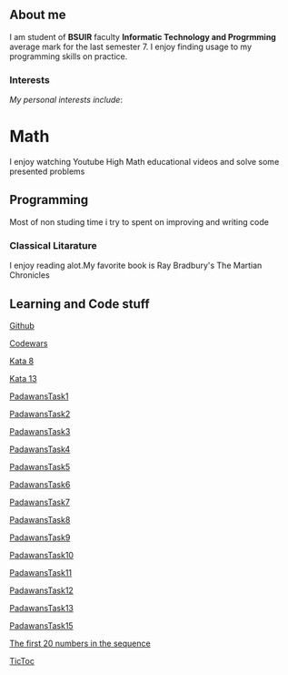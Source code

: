 ## About me

I am student of **BSUIR** faculty **Informatic Technology and Progrmming** average mark for the last semester 7.
I enjoy finding usage to my programming skills on practice.

### Interests

_My personal interests include_:

# Math


I enjoy watching Youtube High Math educational videos and solve some presented problems
## Programming


Most of non studing time i try to spent on improving and writing code

### Classical Litarature

I enjoy reading alot.My favorite book is Ray Bradbury's The Martian Chronicles

## Learning and Code stuff

[Github](https://github.com/KirillYushkevich)

[Codewars](https://www.codewars.com/users/KirillYushkevich)

[Kata 8](https://github.com/KirillYushkevich/Kata8)

[Kata 13](https://github.com/KirillYushkevich/Kata13)

[PadawansTask1](https://github.com/KirillYushkevich/PadawansTask1)

[PadawansTask2](https://github.com/KirillYushkevich/PadawansTask2)

[PadawansTask3](https://github.com/KirillYushkevich/PadawansTask3)

[PadawansTask4](https://github.com/KirillYushkevich/PadawansTask4)

[PadawansTask5](https://github.com/KirillYushkevich/PadawansTask5)

[PadawansTask6](https://github.com/KirillYushkevich/PadawansTask6)

[PadawansTask7](https://github.com/KirillYushkevich/PadawansTask7)

[PadawansTask8](https://github.com/KirillYushkevich/PadawansTask8)

[PadawansTask9](https://github.com/KirillYushkevich/PadawansTask9)

[PadawansTask10](https://github.com/KirillYushkevich/PadawansTask10)

[PadawansTask11](https://github.com/KirillYushkevich/PadawansTask11)

[PadawansTask12](https://github.com/KirillYushkevich/PadawansTask12)

[PadawansTask13](https://github.com/KirillYushkevich/PadawansTask13)

[PadawansTask15](https://github.com/KirillYushkevich/PadawansTask15)

[The first 20 numbers in the sequence](https://github.com/KirillYushkevich/First20numbers)

[TicToc](https://github.com/KirillYushkevich/TicToc)
